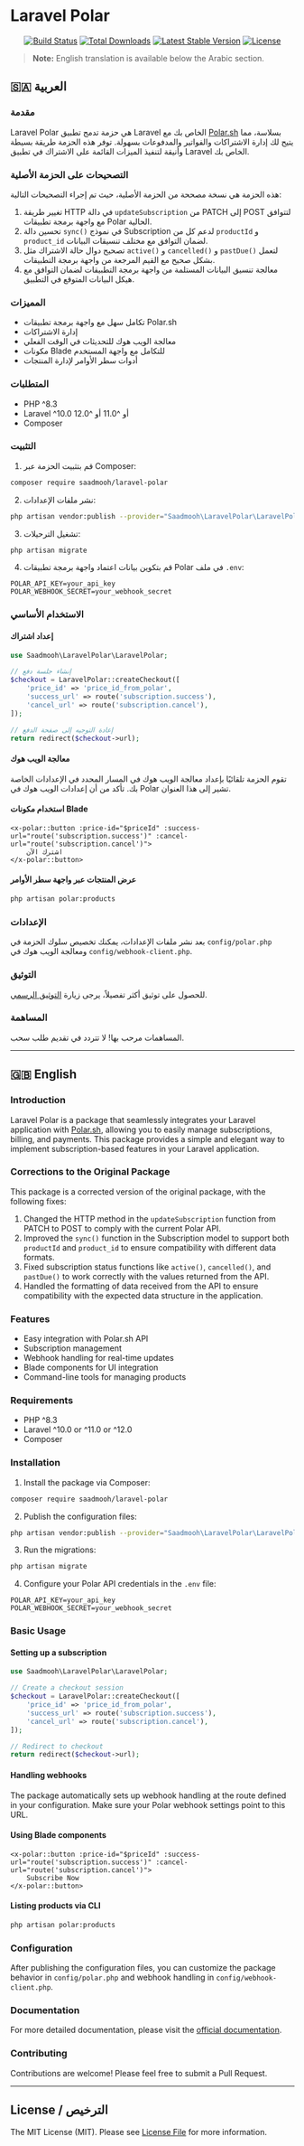 
# Laravel Polar

<p align="center">
<a href="https://github.com/saadmooh/laravel-polar/actions"><img src="https://github.com/saadmooh/laravel-polar/workflows/tests/badge.svg" alt="Build Status"></a>
<a href="https://packagist.org/packages/saadmooh/laravel-polar"><img src="https://img.shields.io/packagist/dt/saadmooh/laravel-polar" alt="Total Downloads"></a>
<a href="https://packagist.org/packages/saadmooh/laravel-polar"><img src="https://img.shields.io/packagist/v/saadmooh/laravel-polar" alt="Latest Stable Version"></a>
<a href="https://packagist.org/packages/saadmooh/laravel-polar"><img src="https://img.shields.io/packagist/l/saadmooh/laravel-polar" alt="License"></a>
</p>

> **Note:** English translation is available below the Arabic section.

## 🇸🇦 العربية

### مقدمة

Laravel Polar هي حزمة تدمج تطبيق Laravel الخاص بك مع [Polar.sh](https://polar.sh) بسلاسة، مما يتيح لك إدارة الاشتراكات والفواتير والمدفوعات بسهولة. توفر هذه الحزمة طريقة بسيطة وأنيقة لتنفيذ الميزات القائمة على الاشتراك في تطبيق Laravel الخاص بك.

### التصحيحات على الحزمة الأصلية

هذه الحزمة هي نسخة مصححة من الحزمة الأصلية، حيث تم إجراء التصحيحات التالية:

1. تغيير طريقة HTTP في دالة `updateSubscription` من PATCH إلى POST لتتوافق مع واجهة برمجة تطبيقات Polar الحالية.
2. تحسين دالة `sync()` في نموذج Subscription لدعم كل من `productId` و `product_id` لضمان التوافق مع مختلف تنسيقات البيانات.
3. تصحيح دوال حالة الاشتراك مثل `active()` و `cancelled()` و `pastDue()` لتعمل بشكل صحيح مع القيم المرجعة من واجهة برمجة التطبيقات.
4. معالجة تنسيق البيانات المستلمة من واجهة برمجة التطبيقات لضمان التوافق مع هيكل البيانات المتوقع في التطبيق.

### المميزات

- تكامل سهل مع واجهة برمجة تطبيقات Polar.sh
- إدارة الاشتراكات
- معالجة الويب هوك للتحديثات في الوقت الفعلي
- مكونات Blade للتكامل مع واجهة المستخدم
- أدوات سطر الأوامر لإدارة المنتجات

### المتطلبات

- PHP ^8.3
- Laravel ^10.0 أو ^11.0 أو ^12.0
- Composer

### التثبيت

1. قم بتثبيت الحزمة عبر Composer:

```bash
composer require saadmooh/laravel-polar
```

2. نشر ملفات الإعدادات:

```bash
php artisan vendor:publish --provider="Saadmooh\LaravelPolar\LaravelPolarServiceProvider"
```

3. تشغيل الترحيلات:

```bash
php artisan migrate
```

4. قم بتكوين بيانات اعتماد واجهة برمجة تطبيقات Polar في ملف `.env`:

```
POLAR_API_KEY=your_api_key
POLAR_WEBHOOK_SECRET=your_webhook_secret
```

### الاستخدام الأساسي

#### إعداد اشتراك

```php
use Saadmooh\LaravelPolar\LaravelPolar;

// إنشاء جلسة دفع
$checkout = LaravelPolar::createCheckout([
    'price_id' => 'price_id_from_polar',
    'success_url' => route('subscription.success'),
    'cancel_url' => route('subscription.cancel'),
]);

// إعادة التوجيه إلى صفحة الدفع
return redirect($checkout->url);
```

#### معالجة الويب هوك

تقوم الحزمة تلقائيًا بإعداد معالجة الويب هوك في المسار المحدد في الإعدادات الخاصة بك. تأكد من أن إعدادات الويب هوك في Polar تشير إلى هذا العنوان.

#### استخدام مكونات Blade

```blade
<x-polar::button :price-id="$priceId" :success-url="route('subscription.success')" :cancel-url="route('subscription.cancel')">
    اشترك الآن
</x-polar::button>
```

#### عرض المنتجات عبر واجهة سطر الأوامر

```bash
php artisan polar:products
```

### الإعدادات

بعد نشر ملفات الإعدادات، يمكنك تخصيص سلوك الحزمة في `config/polar.php` ومعالجة الويب هوك في `config/webhook-client.php`.

### التوثيق

للحصول على توثيق أكثر تفصيلاً، يرجى زيارة [التوثيق الرسمي](https://github.com/saadmooh/laravel-polar/wiki).

### المساهمة

المساهمات مرحب بها! لا تتردد في تقديم طلب سحب.

---

## 🇬🇧 English

### Introduction

Laravel Polar is a package that seamlessly integrates your Laravel application with [Polar.sh](https://polar.sh), allowing you to easily manage subscriptions, billing, and payments. This package provides a simple and elegant way to implement subscription-based features in your Laravel application.

### Corrections to the Original Package

This package is a corrected version of the original package, with the following fixes:

1. Changed the HTTP method in the `updateSubscription` function from PATCH to POST to comply with the current Polar API.
2. Improved the `sync()` function in the Subscription model to support both `productId` and `product_id` to ensure compatibility with different data formats.
3. Fixed subscription status functions like `active()`, `cancelled()`, and `pastDue()` to work correctly with the values returned from the API.
4. Handled the formatting of data received from the API to ensure compatibility with the expected data structure in the application.

### Features

- Easy integration with Polar.sh API
- Subscription management
- Webhook handling for real-time updates
- Blade components for UI integration
- Command-line tools for managing products

### Requirements

- PHP ^8.3
- Laravel ^10.0 or ^11.0 or ^12.0
- Composer

### Installation

1. Install the package via Composer:

```bash
composer require saadmooh/laravel-polar
```

2. Publish the configuration files:

```bash
php artisan vendor:publish --provider="Saadmooh\LaravelPolar\LaravelPolarServiceProvider"
```

3. Run the migrations:

```bash
php artisan migrate
```

4. Configure your Polar API credentials in the `.env` file:

```
POLAR_API_KEY=your_api_key
POLAR_WEBHOOK_SECRET=your_webhook_secret
```

### Basic Usage

#### Setting up a subscription

```php
use Saadmooh\LaravelPolar\LaravelPolar;

// Create a checkout session
$checkout = LaravelPolar::createCheckout([
    'price_id' => 'price_id_from_polar',
    'success_url' => route('subscription.success'),
    'cancel_url' => route('subscription.cancel'),
]);

// Redirect to checkout
return redirect($checkout->url);
```

#### Handling webhooks

The package automatically sets up webhook handling at the route defined in your configuration. Make sure your Polar webhook settings point to this URL.

#### Using Blade components

```blade
<x-polar::button :price-id="$priceId" :success-url="route('subscription.success')" :cancel-url="route('subscription.cancel')">
    Subscribe Now
</x-polar::button>
```

#### Listing products via CLI

```bash
php artisan polar:products
```

### Configuration

After publishing the configuration files, you can customize the package behavior in `config/polar.php` and webhook handling in `config/webhook-client.php`.

### Documentation

For more detailed documentation, please visit the [official documentation](https://github.com/saadmooh/laravel-polar/wiki).

### Contributing

Contributions are welcome! Please feel free to submit a Pull Request.

---

## License / الترخيص

The MIT License (MIT). Please see [License File](LICENSE.md) for more information.
